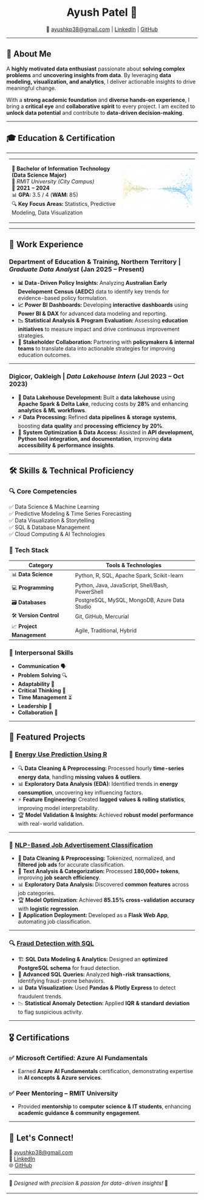 <h1 align="center">Ayush Patel 👋</h1>

<p align="center">
  📧 <a href="mailto:ayushkp38@gmail.com">ayushkp38@gmail.com</a> |
  <a href="https://linkedin.com/in/ayushkpatel">LinkedIn</a> |
  <a href="https://github.com/ayushpatel2002">GitHub</a>
</p>

---

## 🚀 About Me

A **highly motivated data enthusiast** passionate about **solving complex problems** and **uncovering insights from data**. By leveraging **data modeling, visualization, and analytics**, I deliver actionable insights to drive meaningful change.

With a **strong academic foundation** and **diverse hands-on experience**, I bring a **critical eye** and **collaborative spirit** to every project. I am excited to **unlock data potential** and contribute to **data-driven decision-making**.

---

## 🎓 Education & Certification

<table>
  <tr>
    <td width="60%">
<table>
  <tr>
    <td width="60%">
      
🔹 **Bachelor of Information Technology (Data Science Major)**  
📍 *RMIT University (City Campus)*  
📅 **2021 – 2024**  
📊 **GPA:** 3.5 / 4 (**WAM:** 85)  
🔍 **Key Focus Areas:** Statistics, Predictive Modeling, Data Visualization  

  </td>
    <td width="40%">
      <img src="img/1637012636806.png" width="300px" />
    </td>
  </tr>
</table>

---

## 💼 Work Experience

### **Department of Education & Training, Northern Territory** | *Graduate Data Analyst* (Jan 2025 – Present)
- **📊 Data-Driven Policy Insights:** Analyzing **Australian Early Development Census (AEDC)** data to identify key trends for evidence-based policy formulation.
- **📈 Power BI Dashboards:** Developing **interactive dashboards** using **Power BI & DAX** for advanced data modeling and reporting.
- **📉 Statistical Analysis & Program Evaluation:** Assessing **education initiatives** to measure impact and drive continuous improvement strategies.
- **🤝 Stakeholder Collaboration:** Partnering with **policymakers & internal teams** to translate data into actionable strategies for improving education outcomes.

---

### **Digicor, Oakleigh** | *Data Lakehouse Intern* (Jul 2023 – Oct 2023)
- **🚀 Data Lakehouse Development:** Built a **data lakehouse** using **Apache Spark & Delta Lake**, reducing costs by **28%** and enhancing **analytics & ML workflows**.
- **⚡ Data Processing:** Refined **data pipelines & storage systems**, boosting **data quality** and **processing efficiency by 20%**.
- **🔗 System Optimization & Data Access:** Assisted in **API development, Python tool integration, and documentation**, improving **data accessibility & performance insights**.

---

## 🛠️ Skills & Technical Proficiency

### 🔍 **Core Competencies**
✅ Data Science & Machine Learning  
✅ Predictive Modeling & Time Series Forecasting  
✅ Data Visualization & Storytelling  
✅ SQL & Database Management  
✅ Cloud Computing & AI Technologies  

### 🔨 **Tech Stack**
| **Category**          | **Tools & Technologies**  |
|----------------------|-------------------------|
| 📊 **Data Science** | Python, R, SQL, Apache Spark, Scikit-learn |
| 💻 **Programming** | Python, Java, JavaScript, Shell/Bash, PowerShell |
| 🗃️ **Databases** | PostgreSQL, MySQL, MongoDB, Azure Data Studio |
| 🛠 **Version Control** | Git, GitHub, Mercurial |
| 📈 **Project Management** | Agile, Traditional, Hybrid |

### 🤝 **Interpersonal Skills**
- **Communication** 🗣️
- **Problem Solving** 🔍
- **Adaptability** 🌿
- **Critical Thinking** 🧠
- **Time Management** ⏳
- **Leadership** 👑
- **Collaboration** 🤝

---

## 📁 Featured Projects

### 🚀 **[Energy Use Prediction Using R](https://github.com/ayushpatel2002/Energy-Use-Prediction-with-R)**
- 🔍 **Data Cleaning & Preprocessing:** Processed hourly **time-series energy data**, handling **missing values & outliers**.
- 📊 **Exploratory Data Analysis (EDA):** Identified trends in **energy consumption**, uncovering key influencing factors.
- ⚡ **Feature Engineering:** Created **lagged values & rolling statistics**, improving model interpretability.
- 🏆 **Model Validation & Insights:** Achieved **robust model performance** with real-world validation.

---

### 🤖 **[NLP-Based Job Advertisement Classification](https://github.com/ayushpatel2002/Flask-JobSeeker-with-NLP)**
- 📄 **Data Cleaning & Preprocessing:** Tokenized, normalized, and **filtered job ads** for accurate classification.
- 🔢 **Text Analysis & Categorization:** Processed **180,000+ tokens**, improving **job search efficiency**.
- 📊 **Exploratory Data Analysis:** Discovered **common features** across job categories.
- 🏆 **Model Optimization:** Achieved **85.15% cross-validation accuracy** with **logistic regression**.
- 🚀 **Application Deployment:** Developed as a **Flask Web App**, automating job classification.

---

### 🔍 **[Fraud Detection with SQL](https://github.com/ayushpatel2002/FraudDetectionWithSQL)**
- 🏗 **SQL Data Modeling & Analytics:** Designed an **optimized PostgreSQL schema** for fraud detection.
- 🔬 **Advanced SQL Queries:** Analyzed **high-risk transactions**, identifying fraud-prone behaviors.
- 📊 **Data Visualization:** Used **Pandas & Plotly Express** to detect fraudulent trends.
- 📉 **Statistical Anomaly Detection:** Applied **IQR & standard deviation** to flag suspicious activity.

---

## 🎖 Certifications

### ✅ **Microsoft Certified: Azure AI Fundamentals**
- Earned **Azure AI Fundamentals** certification, demonstrating expertise in **AI concepts & Azure services**.

### ✅ **Peer Mentoring – RMIT University**
- Provided **mentorship** to **computer science & IT students**, enhancing **academic guidance & community engagement**.

---

## 🌟 Let's Connect!
📧 [ayushkp38@gmail.com](mailto:ayushkp38@gmail.com)  
🔗 [LinkedIn](https://linkedin.com/in/ayushkpatel)  
🌐 [GitHub](https://github.com/ayushpatel2002)  

---

🎨 *Designed with precision & passion for data-driven insights!* 🚀
